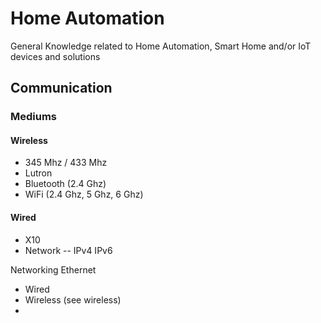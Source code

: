 # Home Automation
General Knowledge related to Home Automation, Smart Home and/or IoT devices and solutions


## Communication
### Mediums
#### Wireless
- 345 Mhz / 433 Mhz
- Lutron
- Bluetooth (2.4 Ghz)
- WiFi (2.4 Ghz, 5 Ghz, 6 Ghz)

#### Wired
- X10
- Network
-- IPv4 IPv6

Networking
Ethernet
- Wired
- Wireless (see wireless)
- 
